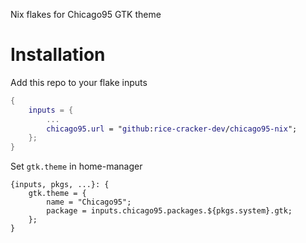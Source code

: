 Nix flakes for Chicago95 GTK theme

# Installation

Add this repo to your flake inputs
```nix
{
    inputs = {
        ...
        chicago95.url = "github:rice-cracker-dev/chicago95-nix";
    };
}
```

Set `gtk.theme` in home-manager
```
{inputs, pkgs, ...}: {
    gtk.theme = {
        name = "Chicago95";
        package = inputs.chicago95.packages.${pkgs.system}.gtk;
    };
}
```
